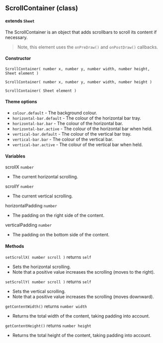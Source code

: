 
## ScrollContainer (class)

#### extends `Sheet`

The ScrollContainer is an object that adds scrollbars to scroll its content if necessary.

> Note, this element uses the `onPreDraw()` and `onPostDraw()` callbacks.

#### Constructor

`ScrollContainer( number x, number y, number width, number height, Sheet element )`

`ScrollContainer( number x, number y, number width, number height )`

`ScrollContainer( Sheet element )`

#### Theme options

- `colour.default` - The background colour.
- `horizontal-bar.default` - The colour of the horizontal bar tray.
- `horizontal-bar.bar` - The colour of the horizontal bar.
- `horizontal-bar.active` - The colour of the horizontal bar when held.
- `vertical-bar.default` - The colour of the vertical bar tray.
- `vertical-bar.bar` - The colour of the vertical bar.
- `vertical-bar.active` - The colour of the vertical bar when held.

#### Variables

scrollX `number`

- The current horizontal scrolling.

scrollY `number`

- The current vertical scrolling.

horizontalPadding `number`

- The padding on the right side of the content.

verticalPadding `number`

- The padding on the bottom side of the content.

#### Methods

`setScrollX( number scroll )` returns `self`

- Sets the horizontal scrolling.
- Note that a positive value increases the scrolling (moves to the right).

`setScrollY( number scroll )` returns `self`

- Sets the vertical scrolling.
- Note that a positive value increases the scrolling (moves downward).

`getContentWidth()` returns `number width`

- Returns the total width of the content, taking padding into account.

`getContentHeight()` returns `number height`

- Returns the total height of the content, taking padding into account.
